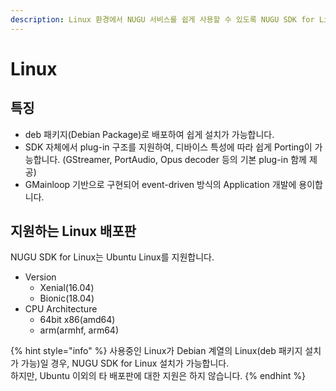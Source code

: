 ```yaml
---
description: Linux 환경에서 NUGU 서비스를 쉽게 사용할 수 있도록 NUGU SDK for Linux를 제공합니다.
---
```


# Linux

## 특징

* deb 패키지\(Debian Package\)로 배포하여 쉽게 설치가 가능합니다.
* SDK 자체에서 plug-in 구조를 지원하여, 디바이스 특성에 따라 쉽게 Porting이 가능합니다. \(GStreamer, PortAudio, Opus decoder 등의 기본 plug-in 함께 제공\)
* GMainloop 기반으로 구현되어 event-driven 방식의 Application 개발에 용이합니다.

## 지원하는 Linux 배포판

NUGU SDK for Linux는 Ubuntu Linux를 지원합니다. 

* Version
  * Xenial\(16.04\)
  * Bionic\(18.04\)
* CPU Architecture
  * 64bit x86\(amd64\)
  * arm\(armhf, arm64\)

{% hint style="info" %}
사용중인 Linux가 Debian 계열의 Linux\(deb 패키지 설치가 가능\)일 경우, NUGU SDK for Linux 설치가 가능합니다.   
하지만, Ubuntu 이외의 타 배포판에 대한 지원은 하지 않습니다.
{% endhint %}

